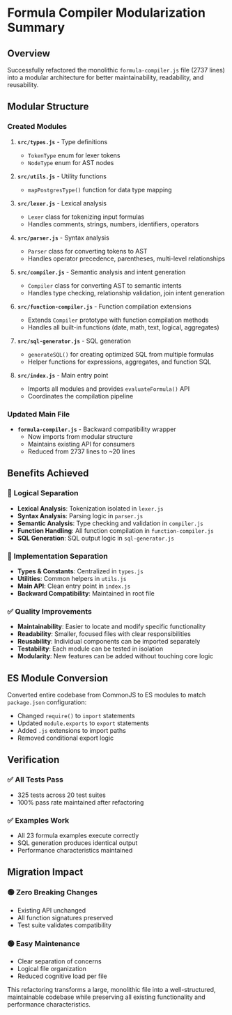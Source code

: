 # Formula Compiler Modularization Summary

## Overview
Successfully refactored the monolithic `formula-compiler.js` file (2737 lines) into a modular architecture for better maintainability, readability, and reusability.

## Modular Structure

### Created Modules

1. **`src/types.js`** - Type definitions
   - `TokenType` enum for lexer tokens
   - `NodeType` enum for AST nodes

2. **`src/utils.js`** - Utility functions
   - `mapPostgresType()` function for data type mapping

3. **`src/lexer.js`** - Lexical analysis
   - `Lexer` class for tokenizing input formulas
   - Handles comments, strings, numbers, identifiers, operators

4. **`src/parser.js`** - Syntax analysis  
   - `Parser` class for converting tokens to AST
   - Handles operator precedence, parentheses, multi-level relationships

5. **`src/compiler.js`** - Semantic analysis and intent generation
   - `Compiler` class for converting AST to semantic intents
   - Handles type checking, relationship validation, join intent generation

6. **`src/function-compiler.js`** - Function compilation extensions
   - Extends `Compiler` prototype with function compilation methods
   - Handles all built-in functions (date, math, text, logical, aggregates)

7. **`src/sql-generator.js`** - SQL generation
   - `generateSQL()` for creating optimized SQL from multiple formulas
   - Helper functions for expressions, aggregates, and function SQL

8. **`src/index.js`** - Main entry point
   - Imports all modules and provides `evaluateFormula()` API
   - Coordinates the compilation pipeline

### Updated Main File

- **`formula-compiler.js`** - Backward compatibility wrapper
  - Now imports from modular structure  
  - Maintains existing API for consumers
  - Reduced from 2737 lines to ~20 lines

## Benefits Achieved

### 📁 **Logical Separation**
- **Lexical Analysis**: Tokenization isolated in `lexer.js`
- **Syntax Analysis**: Parsing logic in `parser.js`  
- **Semantic Analysis**: Type checking and validation in `compiler.js`
- **Function Handling**: All function compilation in `function-compiler.js`
- **SQL Generation**: SQL output logic in `sql-generator.js`

### 🔧 **Implementation Separation**
- **Types & Constants**: Centralized in `types.js`
- **Utilities**: Common helpers in `utils.js`
- **Main API**: Clean entry point in `index.js`
- **Backward Compatibility**: Maintained in root file

### ✅ **Quality Improvements**
- **Maintainability**: Easier to locate and modify specific functionality
- **Readability**: Smaller, focused files with clear responsibilities  
- **Reusability**: Individual components can be imported separately
- **Testability**: Each module can be tested in isolation
- **Modularity**: New features can be added without touching core logic

## ES Module Conversion

Converted entire codebase from CommonJS to ES modules to match `package.json` configuration:
- Changed `require()` to `import` statements
- Updated `module.exports` to `export` statements  
- Added `.js` extensions to import paths
- Removed conditional export logic

## Verification

### ✅ **All Tests Pass**
- 325 tests across 20 test suites
- 100% pass rate maintained after refactoring

### ✅ **Examples Work**
- All 23 formula examples execute correctly
- SQL generation produces identical output
- Performance characteristics maintained

## Migration Impact

### 🟢 **Zero Breaking Changes**
- Existing API unchanged
- All function signatures preserved
- Test suite validates compatibility

### 🟢 **Easy Maintenance**
- Clear separation of concerns
- Logical file organization
- Reduced cognitive load per file

This refactoring transforms a large, monolithic file into a well-structured, maintainable codebase while preserving all existing functionality and performance characteristics.